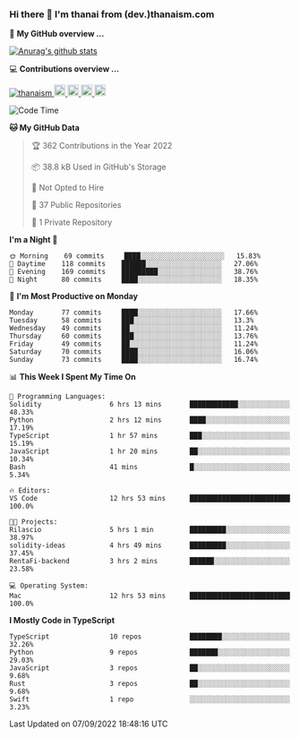 ### Hi there 👋 I'm thanai from (dev.)thanaism.com

<!-- バッジ関連 -->
<!--
メイン：https://shields.io/category/social
GitHub view：https://github.com/antonkomarev/github-profile-views-counter
Qiita contributions：https://qiita.com/mikkame/items/f2c60d9caf8a8e38ec50
 -->

🍎 **My GitHub overview ...**

<!-- GitHubトロフィー -->
<!--
https://github.com/ryo-ma/github-profile-trophy
 -->

<!-- [![trophy](https://github-profile-trophy.vercel.app/?username=thanaism)](https://github.com/thanaism/thanaism) -->

<!-- GitHubステータス -->
<!--
https://github.com/anuraghazra/github-readme-stats
 -->

[![Anurag's github stats](https://github-readme-stats.vercel.app/api?username=thanaism&count_private=true&show_icons=true)](https://github.com/thanaism/thanaism)

<!-- [![ReadMe Card](https://github-readme-stats.vercel.app/api/pin/?username=thanaism&repo=thanaism)](https://github.com/thanaism/thanaism) -->

<!-- Skill icons -->
<!--
https://rahuldkjain.github.io/gh-profile-readme-generator/
 -->

💻 **Contributions overview ...**

<p align="left">

  <a href="https://github.com/thanaism/thanaism/">
    <img src="https://komarev.com/ghpvc/?username=thanaism" alt="thanaism" />
  </a>
  <a href="http://twitter.com/okinawa__noodle">
    <img height="20" src="https://img.shields.io/twitter/follow/okinawa__noodle?label=Twitter&logo=twitter&style=flat" />
  </a>
  <a href="https://github.com/thanaism">
    <img height="20" src="https://img.shields.io/github/followers/thanaism?label=follow&logo=github&style=flat" />
  </a>
  <!-- <a href="https://www.reddit.com/user/thanaism">
    <img height="20" src="https://img.shields.io/reddit/user-karma/combined/thanaism?label=Reddit&logo=reddit&style=flat" />
  </a>
  <a href="https://stackoverflow.com/users/5720201/thanaism">
    <img height="20" src="https://img.shields.io/stackexchange/stackoverflow/r/5720201?label=StackOverflow&logo=stack-overflow&style=flat" /> -->
  </a>
  <a href="http://qiita.com/thanai">
    <img height="20" src="https://qiita-badge.apiapi.app/s/thanai/posts.svg" />
  </a>
  <//qiita.com/thanai">
    <img height="20" src="https://qiita-badge.apiapi.app/s/thanai/contributions.svg" />
  </a>
</p>

<!--START_SECTION:waka-->
![Code Time](http://img.shields.io/badge/Code%20Time-957%20hrs%2033%20mins-blue)

**🐱 My GitHub Data** 

> 🏆 362 Contributions in the Year 2022
 > 
> 📦 38.8 kB Used in GitHub's Storage 
 > 
> 🚫 Not Opted to Hire
 > 
> 📜 37 Public Repositories 
 > 
> 🔑 1 Private Repository 
 > 
**I'm a Night 🦉** 

```text
🌞 Morning    69 commits     ████░░░░░░░░░░░░░░░░░░░░░   15.83% 
🌆 Daytime    118 commits    ██████░░░░░░░░░░░░░░░░░░░   27.06% 
🌃 Evening    169 commits    █████████░░░░░░░░░░░░░░░░   38.76% 
🌙 Night      80 commits     ████░░░░░░░░░░░░░░░░░░░░░   18.35%

```
📅 **I'm Most Productive on Monday** 

```text
Monday       77 commits     ████░░░░░░░░░░░░░░░░░░░░░   17.66% 
Tuesday      58 commits     ███░░░░░░░░░░░░░░░░░░░░░░   13.3% 
Wednesday    49 commits     ██░░░░░░░░░░░░░░░░░░░░░░░   11.24% 
Thursday     60 commits     ███░░░░░░░░░░░░░░░░░░░░░░   13.76% 
Friday       49 commits     ██░░░░░░░░░░░░░░░░░░░░░░░   11.24% 
Saturday     70 commits     ████░░░░░░░░░░░░░░░░░░░░░   16.06% 
Sunday       73 commits     ████░░░░░░░░░░░░░░░░░░░░░   16.74%

```


📊 **This Week I Spent My Time On** 

```text
💬 Programming Languages: 
Solidity                 6 hrs 13 mins       ████████████░░░░░░░░░░░░░   48.33% 
Python                   2 hrs 12 mins       ████░░░░░░░░░░░░░░░░░░░░░   17.19% 
TypeScript               1 hr 57 mins        ███░░░░░░░░░░░░░░░░░░░░░░   15.19% 
JavaScript               1 hr 20 mins        ██░░░░░░░░░░░░░░░░░░░░░░░   10.34% 
Bash                     41 mins             █░░░░░░░░░░░░░░░░░░░░░░░░   5.34%

🔥 Editors: 
VS Code                  12 hrs 53 mins      █████████████████████████   100.0%

🐱‍💻 Projects: 
Rilascio                 5 hrs 1 min         █████████░░░░░░░░░░░░░░░░   38.97% 
solidity-ideas           4 hrs 49 mins       █████████░░░░░░░░░░░░░░░░   37.45% 
RentaFi-backend          3 hrs 2 mins        ██████░░░░░░░░░░░░░░░░░░░   23.58%

💻 Operating System: 
Mac                      12 hrs 53 mins      █████████████████████████   100.0%

```

**I Mostly Code in TypeScript** 

```text
TypeScript               10 repos            ████████░░░░░░░░░░░░░░░░░   32.26% 
Python                   9 repos             ███████░░░░░░░░░░░░░░░░░░   29.03% 
JavaScript               3 repos             ██░░░░░░░░░░░░░░░░░░░░░░░   9.68% 
Rust                     3 repos             ██░░░░░░░░░░░░░░░░░░░░░░░   9.68% 
Swift                    1 repo              ░░░░░░░░░░░░░░░░░░░░░░░░░   3.23%

```



 Last Updated on 07/09/2022 18:48:16 UTC
<!--END_SECTION:waka-->
